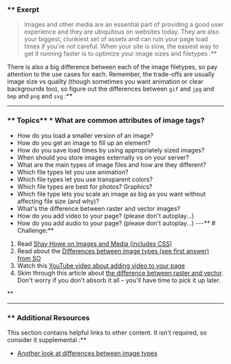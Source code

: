 ### ** Exerpt
>Images and other media are an essential part of providing a good user experience and they are ubiquitous on websites today.  They are also your biggest, clunkiest set of assets and can ruin your page load times if you're not careful.  When your site is slow, the easiest way to get it running faster is to optimize your image sizes and filetypes :**

There is also a big difference between each of the image filetypes, so pay attention to the use cases for each.  Remember, the trade-offs are usually image size vs quality (though sometimes you want animation or clear backgrounds too), so figure out the differences between `gif` and `jpg` and `bmp` and `png` and `svg` :**



---


### ** Topics** * What are common attributes of image tags?
* How do you load a smaller version of an image?
* How do you get an image to fill up an element?
* How do you save load times by using appropriately sized images?
* When should you store images externally vs on your server?
* What are the main types of image files and how are they different?
* Which file types let you use animation?
* Which file types let you use transparent colors?
* Which file types are best for photos?  Graphics?
* Which file type lets you scale an image as big as you want without affecting file size (and why)?
* What's the difference between raster and vector images?
* How do you add video to your page? (please don't autoplay...)
* How do you add audio to your page? (please don't autoplay...)
---** # Challenge:** <div class="lesson-content__panel" markdown="1">
1. Read [Shay Howe on Images and Media (includes CSS)](http://learn.shayhowe.com/html-css/images-audio-video)
2. Read about the [Differences between image types (see first answer) from SO](http://stackoverflow.com/questions/2336522/png-vs-gif-vs-jpeg-when-best-to-use)
3. Watch this [YouTube video about adding video to your page](https://www.youtube.com/watch?v=4I1WgJz_lmA)
4. Skim through this article about [the difference between raster and vector](https://www.psprint.com/resources/difference-between-raster-vector/). Don't worry if you don't absorb it all – you'll have time to pick it up later.
</div>** 

---


### ** Additional Resources
This section contains helpful links to other content. It isn't required, so consider it supplemental :**



* [Another look at differences between image types](http://www.practicalecommerce.com/articles/1821-Image-Formats-What-s-the-Difference-Between-JPG-GIF-PNG-)
